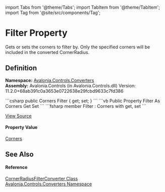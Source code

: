 import Tabs from '@theme/Tabs'; 
import TabItem from '@theme/TabItem'; 
import Tag from '@site/src/components/Tag'; 

# Filter Property


Gets or sets the corners to filter by. Only the specified corners will be included in the converted CornerRadius.



## Definition
**Namespace:** <a href="N_Avalonia_Controls_Converters">Avalonia.Controls.Converters</a>  
**Assembly:** Avalonia.Controls (in Avalonia.Controls.dll) Version: 11.2.0+68ab391c0a3653e0722638e29fcbd9633c7fd386

<Tabs groupId="api-code-preview">
<TabItem value="csharp" label="C#">
```csharp
public Corners Filter { get; set; }
```
</TabItem>
<TabItem value="vb" label="VB">
```vb
Public Property Filter As Corners
	Get
	Set
```
</TabItem>
<TabItem value="fsharp" label="F#">
```fsharp
member Filter : Corners with get, set
```
</TabItem>
</Tabs>



<a href="https://github.com/AvaloniaUI/Avalonia/tree/master/srcAvalonia.Controls/Converters/CornerRadiusFilterConverter.cs#L17" title="View the source code">View Source</a>



#### Property Value
<a href="T_Avalonia_Controls_Converters_Corners">Corners</a>

## See Also


#### Reference
<a href="T_Avalonia_Controls_Converters_CornerRadiusFilterConverter">CornerRadiusFilterConverter Class</a>  
<a href="N_Avalonia_Controls_Converters">Avalonia.Controls.Converters Namespace</a>  
